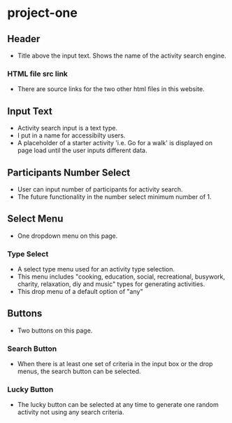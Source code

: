 # project-one
## Header
- Title above the input text. Shows the name of the activity search engine. 
### HTML file src link
- There are source links for the two other html files in this website.
## Input Text
- Activity search input is a text type. 
- I put in a name for accessibilty users. 
- A placeholder of a starter activity 'i.e. Go for a walk' is displayed on page load until the user inputs different data. 
## Participants Number Select
- User can input number of participants for activity search.
- The future functionality in the number select minimum number of 1. 
## Select Menu
- One dropdown menu on this page.

### Type Select
- A select type menu used for an activity type selection.
- This menu includes "cooking, education, social, recreational, busywork, charity, relaxation, diy and music" types for generating activities. 
- This drop menu of a default option of "any"

## Buttons
- Two buttons on this page. 
### Search Button
- When there is at least one set of criteria in the input box or the drop menus, the search button can be selected. 
### Lucky Button
- The lucky button can be selected at any time to generate one random activity not using any search criteria. 